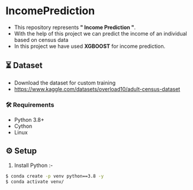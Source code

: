 # IncomePrediction


- This repository represents **" Income Prediction "**.
- With the help of this project we can predict the income of an individual based on census data
- In this project we have used **XGBOOST** for income prediction.

## ⏳ Dataset
- Download the dataset for custom training
- https://www.kaggle.com/datasets/overload10/adult-census-dataset

### :hammer_and_wrench: Requirements
* Python 3.8+
* Cython
* Linux

## :gear: Setup
1. Install Python :-
```bash
$ conda create -p venv python==3.8 -y
$ conda activate venv/

